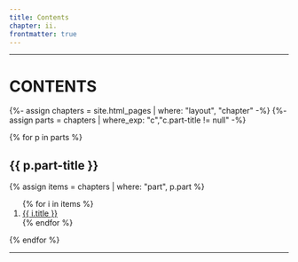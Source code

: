 ```yaml
---
title: Contents 
chapter: ii.
frontmatter: true
---
```


<hr>

<h1 class="toc-title">CONTENTS</h1>

{%- assign chapters = site.html_pages | where: "layout", "chapter" -%}
{%- assign parts = chapters | where_exp: "c","c.part-title != null" -%}

{% for p in parts %}
<h2>{{ p.part-title }}</h2>
{% assign items = chapters | where: "part", p.part %}
<ol class="toc-list">
  {% for i in items %}
  <li><a href="{{ i.url | absolute_url }}">{{ i.title }}</a></li>
  {% endfor %}
</ol>
{% endfor %}
<hr>
